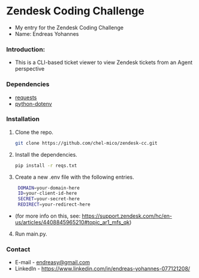 # Zendesk Coding Challenge

* My entry for the Zendesk Coding Challenge
* Name: Endreas Yohannes

### Introduction:
* This is a CLI-based ticket viewer to view Zendesk tickets from an Agent perspective

### Dependencies
* [requests](https://docs.python-requests.org/en/latest/)
* [python-dotenv](https://pypi.org/project/python-dotenv/)

### Installation

1. Clone the repo.
   ```sh
   git clone https://github.com/chel-mico/zendesk-cc.git
   ```
2. Install the dependencies.
   ```sh
   pip install -r reqs.txt
   ```
3. Create a new .env file with the following entries.
   ```sh
    DOMAIN=your-domain-here
    ID=your-client-id-here
    SECRET=your-secret-here
    REDIRECT=your-redirect-here
   ```
* (for more info on this, see: https://support.zendesk.com/hc/en-us/articles/4408845965210#topic_ar1_mfs_qk)
4. Run main.py.

### Contact
* E-mail - endreasy@gmail.com
* LinkedIn - https://www.linkedin.com/in/endreas-yohannes-077121208/


